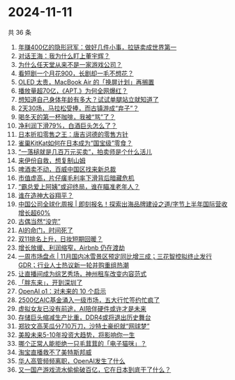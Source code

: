 # 2024-11-11

共 36 条

<!-- BEGIN 36KR -->
<!-- 最后更新时间 2024-11-11 08:02:31 +0800 -->
1. [年赚400亿的隐形冠军：做好几件小事，拉链卖成世界第一](https://36kr.com/p/3028663437714689)
1. [对话王海：我为什么盯上董宇辉？](https://36kr.com/p/3028710673966601)
1. [为什么任天堂从来不是一家游戏公司？](https://36kr.com/p/3028639467431427)
1. [看短剧一个月花900，长剧却一毛不想花？](https://36kr.com/p/3029002181387523)
1. [OLED 太贵，MacBook Air 的「换屏计划」再搁置](https://36kr.com/p/3028631619151108)
1. [播放量超70亿，《APT.》为何全网爆红？](https://36kr.com/p/3028638480688384)
1. [想知道自己身体年龄有多大？试试单腿站立就知道了](https://36kr.com/p/3023139113674243)
1. [2天30场，马拉松受捧，而古镇游成“弃子”？](https://36kr.com/p/3030013447513602)
1. [喝冬天的第一杯咖啡，我被“骂”了？](https://36kr.com/p/3029897858622978)
1. [净利润下滑79%，白酒巨头怎么了？](https://36kr.com/p/3028938000803333)
1. [日本折扣零售之王：唐吉诃德的零售方针](https://36kr.com/p/3029844466836736)
1. [雀巢KitKat如何在日本成为“国宝级”零食？](https://36kr.com/p/3029844347790850)
1. [“一落槌就是几百万元买卖”，拍卖师是个什么活儿](https://36kr.com/p/3029900939420934)
1. [来伊份自救，想复制山姆](https://36kr.com/p/3029008254395649)
1. [啤酒卖不动，百威中国区找来新总裁](https://36kr.com/p/3029008397526275)
1. [市值虚高，片仔癀毛利率下滑背后暗藏危机](https://36kr.com/p/3028380573102982)
1. [“霸总爱上阿姨”或迎终局，谁在瞄准老年人？](https://36kr.com/p/3029315972330374)
1. [谁在造神大谷翔平？](https://36kr.com/p/3029046784976132)
1. [中国公司全球化周报 | 即刻报名！探索出海品牌建设之道/字节上半年国际营收增长超60%](https://36kr.com/p/3027701104223751)
1. [古偶当然“没完”](https://36kr.com/p/3029323792164353)
1. [AI的命门，时间死了](https://36kr.com/p/3029902094411015)
1. [双11排名上升，日妆短期回暖？](https://36kr.com/p/3029052240979205)
1. [增长放缓、利润缩窄，Airbnb 仍在渡劫](https://36kr.com/p/3028464337052934)
1. [一周市场盘点 | 11月国内冰雪景区预定同比增三成；三花智控拟终止发行GDR；行业人士热议新一轮并购重组热潮](https://36kr.com/p/3029237442864646)
1. [让直播间成为综艺秀场，神州租车改变内容范式](https://36kr.com/p/3030574680532229)
1. [「胖东来」，开到深圳了](https://36kr.com/p/3030290973041926)
1. [OpenAI o1：对未来的 10 个启示](https://36kr.com/p/3019337034573320)
1. [2500亿AIC基金涌入一级市场，五大行忙签约忙疯了](https://36kr.com/p/3030037151589894)
1. [虚拟女友已没有前途，AI陪伴硬件或许才是未来](https://36kr.com/p/3030408476599813)
1. [存储巨头缩减生产比重，DDR4或将退出历史舞台](https://36kr.com/p/3030067095774720)
1. [郑钦文高芙瓜分710万刀，沙特土豪织就“网球梦”](https://36kr.com/p/3030392917042437)
1. [美股未来5-10年投资大趋势，将影响你一生](https://36kr.com/p/3030031872288256)
1. [哪个正常人能拒绝一只毛茸茸的「电子猫咪」？](https://36kr.com/p/3030053609350408)
1. [淘宝直播救不了美特斯邦威](https://36kr.com/p/3030349428946057)
1. [华人高管频频离职，OpenAI发生了什么](https://36kr.com/p/3030505287902723)
1. [又一国产游戏流水偷偷破百亿，它在日本到底干了什么？](https://36kr.com/p/3030597162558982)
<!-- END 36KR -->